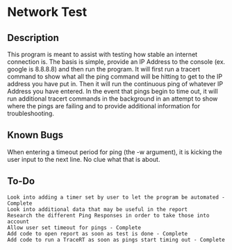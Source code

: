 # Network Test
## Description
This program is meant to assist with testing how stable an internet connection is. The basis is simple, provide an IP Address to the console (ex. google is 8.8.8.8) and then run the program.
It will first run a tracert command to show what all the ping command will be hitting to get to the IP address you have put in. Then it will run the continuous ping of whatever IP Address you have entered. In the event that pings begin to time out, it will run additional tracert commands in the background in an attempt to show where the pings are failing and to provide additional information for troubleshooting.

## Known Bugs
When entering a timeout period for ping (the -w argument), it is kicking the user input to the next line.
No clue what that is about.

## To-Do
	Look into adding a timer set by user to let the program be automated - Complete
	Look into additional data that may be useful in the report
	Research the different Ping Responses in order to take those into account
	Allow user set timeout for pings - Complete
	Add code to open report as soon as test is done - Complete
	Add code to run a TraceRT as soon as pings start timing out - Complete